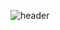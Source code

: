 ![header](https://capsule-render.vercel.app/api?type=waving&color=0:1e1e1e,100:3b3b3b&height=230&section=header&text=Front-end%20✨&fontSize=38&fontColor=ffffff&fontAlign=50&fontAlignY=40&desc=Creative%20UI%20%7C%20Clean%20Code%20%7C%20Modern%20Front-end&descAlign=50&descAlignY=70&animation=fadeIn)
